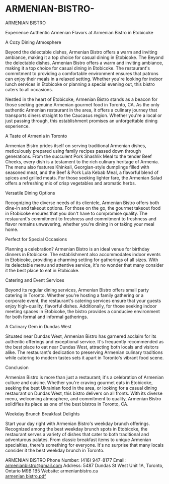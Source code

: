 # ARMENIAN-BISTRO-
ARMENIAN BISTRO 

Experience Authentic Armenian Flavors at Armenian Bistro in Etobicoke 

A Cozy Dining Atmosphere 

Beyond the delectable dishes, Armenian Bistro offers a warm and inviting ambiance, making it a top choice for casual dining in Etobicoke. The Beyond the delectable dishes, Armenian Bistro offers a warm and inviting ambiance, making it a top choice for casual dining in Etobicoke. The restaurant's commitment to providing a comfortable environment ensures that patrons can enjoy their meals in a relaxed setting. Whether you're looking for indoor lunch services in Etobicoke or planning a special evening out, this bistro caters to all occasions. 

Nestled in the heart of Etobicoke, Armenian Bistro stands as a beacon for those seeking genuine Armenian gourmet food in Toronto, CA. As the only authentic Armenian restaurant in the area, it offers a culinary journey that transports diners straight to the Caucasus region. Whether you're a local or just passing through, this establishment promises an unforgettable dining experience. 

A Taste of Armenia in Toronto 

Armenian Bistro prides itself on serving traditional Armenian dishes, meticulously prepared using family recipes passed down through generations. From the succulent Pork Shashlik Meal to the tender Beef Cheeks, every dish is a testament to the rich culinary heritage of Armenia. The menu also features Khinkali, Georgian-style dumplings filled with seasoned meat, and the Beef & Pork Lula Kebab Meal, a flavorful blend of spices and grilled meats. For those seeking lighter fare, the Armenian Salad offers a refreshing mix of crisp vegetables and aromatic herbs. 

Versatile Dining Options 

Recognizing the diverse needs of its clientele, Armenian Bistro offers both dine-in and takeout options. For those on the go, the gourmet takeout food in Etobicoke ensures that you don't have to compromise quality. The restaurant's commitment to freshness and commitment to freshness and flavor remains unwavering, whether you're dining in or taking your meal home. 

Perfect for Special Occasions 

Planning a celebration? Armenian Bistro is an ideal venue for birthday dinners in Etobicoke. The establishment also accommodates indoor events in Etobicoke, providing a charming setting for gatherings of all sizes. With its delectable menu and attentive service, it's no wonder that many consider it the best place to eat in Etobicoke. 

Catering and Event Services 

Beyond its regular dining services, Armenian Bistro offers small party catering in Toronto. Whether you're hosting a family gathering or a corporate event, the restaurant's catering services ensure that your guests enjoy high-quality, flavorful dishes. Additionally, for those seeking indoor meeting spaces in Etobicoke, the bistro provides a conducive environment for both formal and informal gatherings. 

A Culinary Gem in Dundas West 

Situated near Dundas West, Armenian Bistro has garnered acclaim for its authentic offerings and exceptional service. It's frequently recommended as the best place to eat near Dundas West, attracting both locals and visitors alike. The restaurant's dedication to preserving Armenian culinary traditions while catering to modern tastes sets it apart in Toronto's vibrant food scene. 

Conclusion 

Armenian Bistro is more than just a restaurant; it's a celebration of Armenian culture and cuisine. Whether you're craving gourmet eats in Etobicoke, seeking the best Ukrainian food in the area, or looking for a casual dining restaurant on Dundas West, this bistro delivers on all fronts. With its diverse menu, welcoming atmosphere, and commitment to quality, Armenian Bistro solidifies its place as one of the best bistros in Toronto, CA. 

Weekday Brunch Breakfast Delights 

Start your day right with Armenian Bistro's weekday brunch offerings. Recognized among the best weekday brunch spots in Etobicoke, the restaurant serves a variety of dishes that cater to both traditional and adventurous palates. From classic breakfast items to unique Armenian specialties, there's something for everyone. It's no surprise that many locals consider it the best weekday brunch in Toronto. 

ARMENIAN BISTRO 
Phone Number: (416) 947-8177 
Email: armenianbistro@gmail.com 
Address: 5487 Dundas St West Unit 1A, Toronto, Ontario M9B 1B5 
Website: armenianbistro.ca		
[armenian bistro.pdf](https://github.com/user-attachments/files/20323189/armenian.bistro.pdf)
